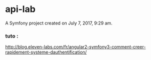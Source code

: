 api-lab
=======

A Symfony project created on July 7, 2017, 9:29 am.


### tuto :
http://blog.eleven-labs.com/fr/angular2-symfony3-comment-creer-rapidement-systeme-dauthentification/
